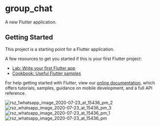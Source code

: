 # group_chat

A new Flutter application.

## Getting Started

This project is a starting point for a Flutter application.

A few resources to get you started if this is your first Flutter project:

- [Lab: Write your first Flutter app](https://flutter.dev/docs/get-started/codelab)
- [Cookbook: Useful Flutter samples](https://flutter.dev/docs/cookbook)

For help getting started with Flutter, view our
[online documentation](https://flutter.dev/docs), which offers tutorials,
samples, guidance on mobile development, and a full API reference.

![rsz_1whatsapp_image_2020-07-23_at_15436_pm_2](https://user-images.githubusercontent.com/66774470/88271255-842f4b80-ccf4-11ea-84ba-d224072b80a7.jpg) ![rsz_whatsapp_image_2020-07-23_at_15436_pm_3](https://user-images.githubusercontent.com/66774470/88271268-8691a580-ccf4-11ea-92fe-866bb6271a77.jpg) ![rsz_whatsapp_image_2020-07-23_at_15436_pm_1](https://user-images.githubusercontent.com/66774470/88271271-88f3ff80-ccf4-11ea-8996-651dfe05b3cb.jpg) ![rsz_whatsapp_image_2020-07-23_at_15436_pm](https://user-images.githubusercontent.com/66774470/88271280-8abdc300-ccf4-11ea-9d9a-4d2934666a6a.jpg)
